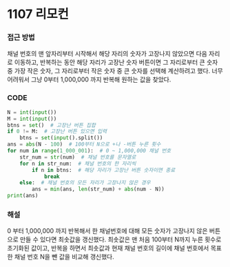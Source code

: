 # 1107 리모컨



### 접근 방법

채널 번호의 맨 앞자리부터 시작해서 해당 자리의 숫자가 고장나지 않았으면 다음 자리로 이동하고, 반복하는 동안 해당 자리가 고장난 숫자 버튼이면 그 자리로부터 큰 숫자 중 가장 작은 숫자, 그 자리로부터 작은 숫자 중 큰 숫자를 선택해 계산하려고 했다. 너무 어려워서 그냥 0부터 1,000,000 까지 반복해 원하는 값을 찾았다.

### CODE

```python
N = int(input())
M = int(input())
btns = set()  # 고장난 버튼 집합
if 0 != M:  # 고장난 버튼 있으면 입력
    btns = set(input().split())
ans = abs(N - 100)  # 100부터 N으로 +나 -버튼 누른 횟수
for num in range(1_000_001):  # 0 ~ 1,000,000 채널 번호
    str_num = str(num)  # 채널 번호를 문자열로
    for n in str_num:  # 채널 번호의 한 자리씩
        if n in btns:  # 해당 자리가 고장난 버튼 숫자이면 종료
            break
    else:  # 채널 번호의 모든 자리가 고장나지 않은 경우
        ans = min(ans, len(str_num) + abs(num - N))
print(ans)
```

### 해설

0 부터 1,000,000 까지 반복해서 한 채널번호에 대해 모든 숫자가 고장나지 않은 버튼으로 만들 수 있다면 최솟값을 갱신했다. 최솟값은 맨 처음 100부터 N까지 누른 횟수로 초기화된 값이고, 반복을 하면서 최솟값과 현재 채널 번호의 길이에 채널 번호에서 목표한 채널 번호 N을 뺀 값을 비교해 갱신했다.

